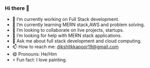 ### Hi there 👋




- 🔭 I’m currently working on Full Stack development.
- 🌱 I’m currently learning MERN stack,AWS and problem solving.
- 👯 I’m looking to collaborate on live projects, startups. 
- 🤔 I’m looking for help with MERN stack applications.
- 💬 Ask me about full stack development and cloud computing.
- 📫 How to reach me: dikshitkkapoor19@gmail.com
- 😄 Pronouns: He/Him
- ⚡ Fun fact: I love painting.

